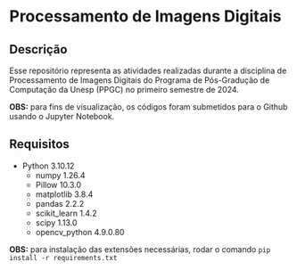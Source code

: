 # Processamento de Imagens Digitais

## Descrição

Esse repositório representa as atividades realizadas durante a disciplina de Processamento de Imagens Digitais do Programa de Pós-Gradução de Computação da Unesp (PPGC) no primeiro semestre de 2024.

**OBS:** para fins de visualização, os códigos foram submetidos para o Github usando o Jupyter Notebook.

## Requisitos

- Python 3.10.12
  - numpy 1.26.4
  - Pillow 10.3.0
  - matplotlib 3.8.4
  - pandas 2.2.2
  - scikit_learn 1.4.2
  - scipy 1.13.0
  - opencv_python 4.9.0.80
 
**OBS:** para instalação das extensões necessárias, rodar o comando `pip install -r requirements.txt`
